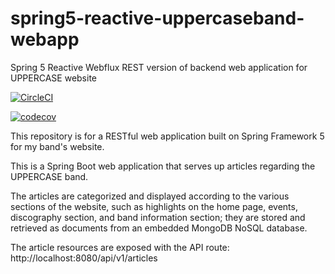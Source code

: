 # spring5-reactive-uppercaseband-webapp
Spring 5 Reactive Webflux REST version of backend web application for UPPERCASE website

[![CircleCI](https://circleci.com/gh/markdeleon01/spring5-reactive-uppercaseband-webapp.svg?style=svg)](https://circleci.com/gh/markdeleon01/spring5-reactive-uppercaseband-webapp)

[![codecov](https://codecov.io/gh/markdeleon01/spring5-reactive-uppercaseband-webapp/branch/master/graph/badge.svg)](https://codecov.io/gh/markdeleon01/spring5-reactive-uppercaseband-webapp)

This repository is for a RESTful web application built on Spring Framework 5 for my band's website.

This is a Spring Boot web application that serves up articles regarding the UPPERCASE band.

The articles are categorized and displayed according to the various sections of the website,
such as highlights on the home page, events, discography section, and band information section;
they are stored and retrieved as documents from an embedded MongoDB NoSQL database.

The article resources are exposed with the API route:
http://localhost:8080/api/v1/articles